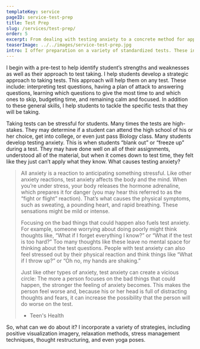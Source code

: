 ```yaml
---
templateKey: service
pageID: service-test-prep
title: Test Prep
slug: /services/test-prep/
order: 5
excerpt: From dealing with testing anxiety to a concrete method for approachingquestions, I can help students tackle the test.
teaserImage: ../../images/service-test-prep.jpg
intro: I offer preparation on a variety of standardized tests. These include High School entrance exams for selective enrolment, private schools, and the Archdiocese schools; the ISEE; and the ACT.
---
```


I begin with a pre-test to help identify student’s strengths and weaknesses as well as their approach to test taking. I help students develop a strategic approach to taking tests. This approach will help them on any test. These include: interpreting test questions, having a plan of attack to answering questions, learning which questions to give the most time to and which ones to skip, budgeting time, and remaining calm and focused. In addition to these general skills, I help students to tackle the specific tests that they will be taking.

Taking tests can be stressful for students. Many times the tests are high-stakes. They may determine if a student can attend the high school of his or her choice, get into college, or even just pass Biology class. Many students develop testing anxiety. This is when students “blank out” or “freeze up” during a test. They may have done well on all of their assignments, understood all of the material, but when it comes down to test time, they felt like they just can’t apply what they know. What causes testing anxiety?

> All anxiety is a reaction to anticipating something stressful. Like other anxiety reactions, test anxiety affects the body and the mind. When you’re under stress, your body releases the hormone adrenaline, which prepares it for danger (you may hear this referred to as the “fight or flight” reaction). That’s what causes the physical symptoms, such as sweating, a pounding heart, and rapid breathing. These sensations might be mild or intense.
> 
> Focusing on the bad things that could happen also fuels test anxiety. For example, someone worrying about doing poorly might think thoughts like, “What if I forget everything I know?” or “What if the test is too hard?” Too many thoughts like these leave no mental space for thinking about the test questions. People with test anxiety can also feel stressed out by their physical reaction and think things like “What if I throw up?” or “Oh no, my hands are shaking.”
> 
> Just like other types of anxiety, test anxiety can create a vicious circle: The more a person focuses on the bad things that could happen, the stronger the feeling of anxiety becomes. This makes the person feel worse and, because his or her head is full of distracting thoughts and fears, it can increase the possibility that the person will do worse on the test.
> 
> - Teen's Health

So, what can we do about it? I incorporate a variety of strategies, including positive visualization imagery, relaxation methods, stress management techniques, thought restructuring, and even yoga poses.

